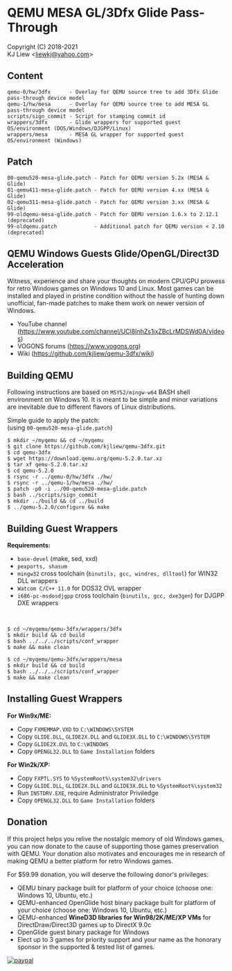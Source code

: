 # QEMU MESA GL/3Dfx Glide Pass-Through
Copyright (C) 2018-2021  
KJ Liew \<liewkj@yahoo.com\>
## Content
    qemu-0/hw/3dfx      - Overlay for QEMU source tree to add 3Dfx Glide pass-through device model
    qemu-1/hw/mesa      - Overlay for QEMU source tree to add MESA GL pass-through device model
    scripts/sign_commit - Script for stamping commit id
    wrappers/3dfx       - Glide wrappers for supported guest OS/environment (DOS/Windows/DJGPP/Linux)
    wrappers/mesa       - MESA GL wrapper for supported guest OS/environment (Windows)
## Patch
    00-qemu520-mesa-glide.patch - Patch for QEMU version 5.2x (MESA & Glide)
    01-qemu411-mesa-glide.patch - Patch for QEMU version 4.xx (MESA & Glide)
    02-qemu311-mesa-glide.patch - Patch for QEMU version 3.xx (MESA & Glide)
    99-oldqemu-mesa-glide.patch - Patch for QEMU version 1.6.x to 2.12.1 (deprecated)
    99-oldqemu.patch            - Additional patch for QEMU version < 2.10 (deprecated)
## QEMU Windows Guests Glide/OpenGL/Direct3D Acceleration
Witness, experience and share your thoughts on modern CPU/GPU prowess for retro Windows games on Windows 10 and Linux. Most games can be installed and played in pristine condition without the hassle of hunting down unofficial, fan-made patches to make them work on newer version of Windows.
- YouTube channel (https://www.youtube.com/channel/UCl8InhZs1ixZBcLrMDSWd0A/videos)
- VOGONS forums (https://www.vogons.org)
- Wiki (https://github.com/kjliew/qemu-3dfx/wiki)
## Building QEMU
Following instructions are based on `MSYS2/mingw-w64` BASH shell environment on Windows 10. It is meant to be simple and minor variations are inevitable due to different flavors of Linux distributions.

Simple guide to apply the patch:<br>
(using `00-qemu520-mesa-glide.patch`)

    $ mkdir ~/myqemu && cd ~/myqemu
    $ git clone https://github.com/kjliew/qemu-3dfx.git
    $ cd qemu-3dfx
    $ wget https://download.qemu.org/qemu-5.2.0.tar.xz
    $ tar xf qemu-5.2.0.tar.xz
    $ cd qemu-5.2.0
    $ rsync -r ../qemu-0/hw/3dfx ./hw/
    $ rsync -r ../qemu-1/hw/mesa ./hw/
    $ patch -p0 -i ../00-qemu520-mesa-glide.patch
    $ bash ../scripts/sign_commit
    $ mkdir ../build && cd ../build
    $ ../qemu-5.2.0/configure && make

## Building Guest Wrappers
**Requirements:**
 - `base-devel` (make, sed, xxd)
 - `pexports, shasum`
 - `mingw32` cross toolchain (`binutils, gcc, windres, dlltool`) for WIN32 DLL wrappers
 - `Watcom C/C++ 11.0` for DOS32 OVL wrapper
 - `i686-pc-msdosdjgpp` cross toolchain (`binutils, gcc, dxe3gen`) for DJGPP DXE wrappers
<br>

    $ cd ~/myqemu/qemu-3dfx/wrappers/3dfx
    $ mkdir build && cd build
    $ bash ../../../scripts/conf_wrapper
    $ make && make clean

    $ cd ~/myqemu/qemu-3dfx/wrappers/mesa
    $ mkdir build && cd build
    $ bash ../../../scripts/conf_wrapper
    $ make && make clean

## Installing Guest Wrappers
**For Win9x/ME:**  
 - Copy `FXMEMMAP.VXD` to `C:\WINDOWS\SYSTEM`  
 - Copy `GLIDE.DLL`, `GLIDE2X.DLL` and `GLIDE3X.DLL` to `C:\WINDOWS\SYSTEM`  
 - Copy `GLIDE2X.OVL` to `C:\WINDOWS`  
 - Copy `OPENGL32.DLL` to `Game Installation` folders

**For Win2k/XP:**  
 - Copy `FXPTL.SYS` to `%SystemRoot%\system32\drivers`  
 - Copy `GLIDE.DLL`, `GLIDE2X.DLL` and `GLIDE3X.DLL` to `%SystemRoot%\system32`  
 - Run `INSTDRV.EXE`, require Administrator Priviledge  
 - Copy `OPENGL32.DLL` to `Game Installation` folders
 
## Donation
If this project helps you relive the nostalgic memory of old Windows games, you can now donate to the cause of supporting those games preservation with QEMU. Your donation also motivates and encourages me in research of making QEMU a better platform for retro Windows games.

For $59.99 donation, you will deserve the following donor's privileges:
- QEMU binary package built for platform of your choice (choose one: Windows 10, Ubuntu, etc.)
- QEMU-enhanced OpenGlide host binary package built for platform of your choice (choose one: Windows 10, Ubuntu, etc.)
- QEMU-enhanced **WineD3D libraries for Win98/2K/ME/XP VMs** for DirectDraw/Direct3D games up to DirectX 9.0c
- OpenGlide guest binary package for Windows
- Elect up to 3 games for priority support and your name as the honorary sponsor in the supported & tested list of games.

[![paypal](https://www.paypalobjects.com/en_US/i/btn/btn_donateCC_LG.gif)](https://www.paypal.com/cgi-bin/webscr?cmd=_s-xclick&hosted_button_id=XE47KTASERX4A)
